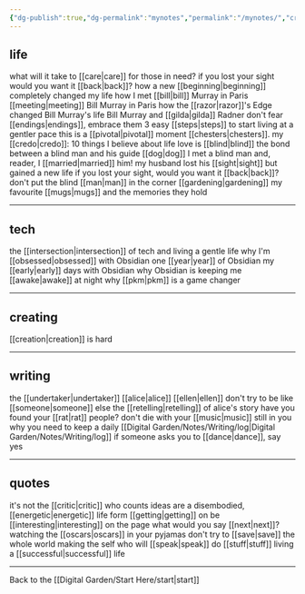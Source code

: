 ```yaml
---
{"dg-publish":true,"dg-permalink":"mynotes","permalink":"/mynotes/","created":"","updated":""}
---
```



## life

what will it take to [[care\|care]] for those in need?
if you lost your sight would you want it [[back\|back]]?
how a new [[beginning\|beginning]] completely changed my life
how I met [[bill\|bill]] Murray in Paris
[[meeting\|meeting]] Bill Murray in Paris
how the [[razor\|razor]]'s Edge changed Bill Murray's life
Bill Murray and [[gilda\|gilda]] Radner
don't fear [[endings\|endings]], embrace them
3 easy [[steps\|steps]] to start living at a gentler pace
this is a [[pivotal\|pivotal]] moment 
[[chesters\|chesters]].
my [[credo\|credo]]: 10 things I believe about life
love is [[blind\|blind]]
the bond between a blind man and his guide [[dog\|dog]]
I met a blind man and, reader, I [[married\|married]] him!
my husband lost his [[sight\|sight]] but gained a new life
if you lost your sight, would you want it [[back\|back]]?
don't put the blind [[man\|man]] in the corner
[[gardening\|gardening]]
my favourite [[mugs\|mugs]] and the memories they hold

---

## tech

the [[intersection\|intersection]] of tech and living a gentle life
why I'm [[obsessed\|obsessed]] with Obsidian 
one [[year\|year]] of Obsidian
my [[early\|early]] days with Obsidian 
why Obsidian is keeping me [[awake\|awake]] at night
why [[pkm\|pkm]] is a game changer 

---

## creating

[[creation\|creation]] is hard

---

## writing

the [[undertaker\|undertaker]]
[[alice\|alice]]
[[ellen\|ellen]]
don't try to be like [[someone\|someone]] else
the [[retelling\|retelling]] of alice's story
have you found your [[rat\|rat]] people?
don't die with your [[music\|music]] still in you
why you need to keep a daily [[Digital Garden/Notes/Writing/log\|Digital Garden/Notes/Writing/log]]
if someone asks you to [[dance\|dance]], say yes

---

## quotes

it's not the [[critic\|critic]] who counts
ideas are a disembodied, [[energetic\|energetic]] life form
[[getting\|getting]] on
be [[interesting\|interesting]] on the page
what would you say [[next\|next]]?
watching the [[oscars\|oscars]] in your pyjamas
don't try to [[save\|save]] the whole world
making the self who will [[speak\|speak]]
do [[stuff\|stuff]]
living a [[successful\|successful]] life

---

Back to the [[Digital Garden/Start Here/start\|start]]


